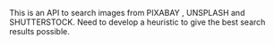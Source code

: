 This is an API to search images from PIXABAY , UNSPLASH  and SHUTTERSTOCK. Need to develop a heuristic to give the best search results possible.